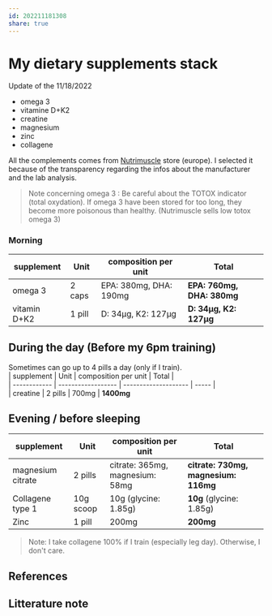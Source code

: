 ```yaml
---  
id: 202211181308  
share: true  
---  
```

# My dietary supplements stack  
Update of the 11/18/2022  
- omega 3  
- vitamine D+K2  
- creatine  
- magnesium  
- zinc  
- collagene  
  
All the complements comes from [Nutrimuscle][1] store (europe). I selected it because of the transparency regarding the infos about the manufacturer and the lab analysis.  
  
> Note concerning omega 3 : Be careful about the TOTOX indicator (total oxydation). If omega 3 have been stored for too long, they become more poisonous than healthy. (Nutrimuscle sells low totox omega 3)  
  
### Morning  
| supplement   | Unit               | composition per unit | Total |  
| ------------ | ------------------ | -------------------- | ----- |  
| omega 3      | 2 caps             | EPA: 380mg, DHA: 190mg   |  **EPA: 760mg, DHA: 380mg**       
| vitamin D+K2 |  1 pill               |    D: 34µg, K2: 127µg  | **D: 34µg, K2: 127µg**   
  
  
## During the day (Before my 6pm training)  
  
Sometimes can go up to 4 pills a day (only if I train).  
| supplement   | Unit               | composition per unit | Total |  
| ------------ | ------------------ | -------------------- | ----- |  
|  creatine     | 2 pills             | 700mg  |  **1400mg**       
  
  
## Evening / before sleeping  
  
| supplement        | Unit      | composition per unit            | Total                                |  
| ----------------- | --------- | ------------------------------- | ------------------------------------ |  
| magnesium citrate | 2 pills   | citrate: 365mg, magnesium: 58mg | **citrate: 730mg, magnesium: 116mg** |  
| Collagene type 1  | 10g scoop | 10g (glycine: 1.85g)            | **10g** (glycine: 1.85g)             |  
|   Zinc                |   1 pill        |    200mg                             |    **200mg**                                  |  
  
  
>Note: I take collagene 100% if I train (especially leg day). Otherwise, I don't care.   

  
  
  
## References  
[1]: https://www.nutrimuscle.com/  
  
  
## Litterature note  
  
